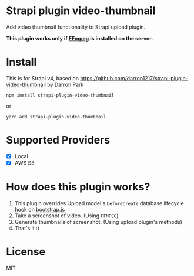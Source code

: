# Strapi plugin video-thumbnail

Add video thumbnail functionality to Strapi upload plugin.

**This plugin works only if [FFmpeg](https://ffmpeg.org/) is installed on the server.**

# Install
This is for Strapi v4, based on <https://github.com/darron1217/strapi-plugin-video-thumbnail> by Darron Park

```
npm install strapi-plugin-video-thumbnail
```

or

```
yarn add strapi-plugin-video-thumbnail
```

# Supported Providers
- [x] Local
- [x] AWS S3

# How does this plugin works?
1. This plugin overrides Upload model's `beforeCreate` database lifecycle hook on [bootstrap.js](https://github.com/darron1217/strapi-plugin-video-thumbnail/blob/main/config/functions/bootstrap.js)
2. Take a screenshot of video. (Using `FFMPEG`)
3. Generate thumbnails of screenshot. (Using upload plugin's methods)
4. That's it :)

# License
MIT
